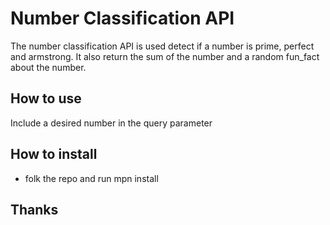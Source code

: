 # Number Classification API

The number classification API is used detect if a number is prime, perfect and armstrong.
It also return the sum of the number and a random fun_fact about the number.

## How to use
Include a desired number in the query parameter

## How to install
* folk the repo and run mpn install

## Thanks